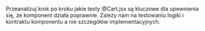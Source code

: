 Przeanalizuj krok po kroku jakie testy @Cart.jsx są kluczowe dla upewnienia się, że komponent działa poprawnie. Zależy nam na testowaniu logiki i kontraktu komponentu a nie szczegółów implementacyjnych.
